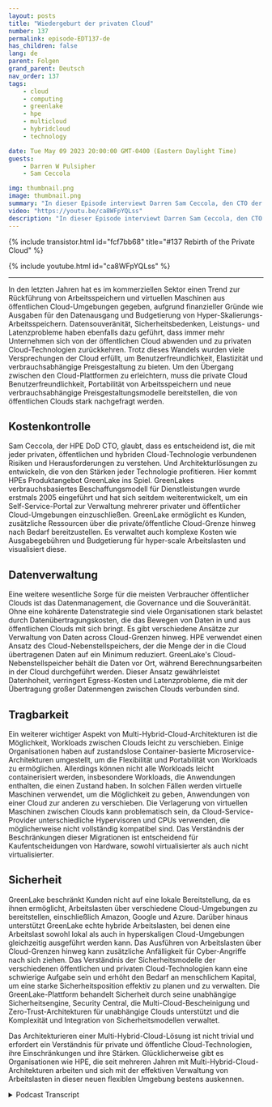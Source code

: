 ```yaml
---
layout: posts
title: "Wiedergeburt der privaten Cloud"
number: 137
permalink: episode-EDT137-de
has_children: false
lang: de
parent: Folgen
grand_parent: Deutsch
nav_order: 137
tags:
    - cloud
    - computing
    - greenlake
    - hpe
    - multicloud
    - hybridcloud
    - technology

date: Tue May 09 2023 20:00:00 GMT-0400 (Eastern Daylight Time)
guests:
    - Darren W Pulsipher
    - Sam Ceccola

img: thumbnail.png
image: thumbnail.png
summary: "In dieser Episode interviewt Darren Sam Ceccola, den CTO der DOD für HPE, über die neuen Geschäfts- und Technologiemodelle, die die Art und Weise verändern, wie Organisationen die Hybrid Cloud nutzen."
video: "https://youtu.be/ca8WFpYQLss"
description: "In dieser Episode interviewt Darren Sam Ceccola, den CTO der DOD für HPE, über die neuen Geschäfts- und Technologiemodelle, die die Art und Weise verändern, wie Organisationen die Hybrid Cloud nutzen."
---
```


<div>
{% include transistor.html id="fcf7bb68" title="#137 Rebirth of the Private Cloud" %}

{% include youtube.html id="ca8WFpYQLss" %}
</div>

---

In den letzten Jahren hat es im kommerziellen Sektor einen Trend zur Rückführung von Arbeitsspeichern und virtuellen Maschinen aus öffentlichen Cloud-Umgebungen gegeben, aufgrund finanzieller Gründe wie Ausgaben für den Datenausgang und Budgetierung von Hyper-Skalierungs-Arbeitsspeichern. Datensouveränität, Sicherheitsbedenken, Leistungs- und Latenzprobleme haben ebenfalls dazu geführt, dass immer mehr Unternehmen sich von der öffentlichen Cloud abwenden und zu privaten Cloud-Technologien zurückkehren. Trotz dieses Wandels wurden viele Versprechungen der Cloud erfüllt, um Benutzerfreundlichkeit, Elastizität und verbrauchsabhängige Preisgestaltung zu bieten. Um den Übergang zwischen den Cloud-Plattformen zu erleichtern, muss die private Cloud Benutzerfreundlichkeit, Portabilität von Arbeitsspeichern und neue verbrauchsabhängige Preisgestaltungsmodelle bereitstellen, die von öffentlichen Clouds stark nachgefragt werden.

## Kostenkontrolle

Sam Ceccola, der HPE DoD CTO, glaubt, dass es entscheidend ist, die mit jeder privaten, öffentlichen und hybriden Cloud-Technologie verbundenen Risiken und Herausforderungen zu verstehen. Und Architekturlösungen zu entwickeln, die von den Stärken jeder Technologie profitieren. Hier kommt HPEs Produktangebot GreenLake ins Spiel. GreenLakes verbrauchsbasiertes Beschaffungsmodell für Dienstleistungen wurde erstmals 2005 eingeführt und hat sich seitdem weiterentwickelt, um ein Self-Service-Portal zur Verwaltung mehrerer privater und öffentlicher Cloud-Umgebungen einzuschließen. GreenLake ermöglicht es Kunden, zusätzliche Ressourcen über die private/öffentliche Cloud-Grenze hinweg nach Bedarf bereitzustellen. Es verwaltet auch komplexe Kosten wie Ausgabegebühren und Budgetierung für hyper-scale Arbeitslasten und visualisiert diese.

## Datenverwaltung

Eine weitere wesentliche Sorge für die meisten Verbraucher öffentlicher Clouds ist das Datenmanagement, die Governance und die Souveränität. Ohne eine kohärente Datenstrategie sind viele Organisationen stark belastet durch Datenübertragungskosten, die das Bewegen von Daten in und aus öffentlichen Clouds mit sich bringt. Es gibt verschiedene Ansätze zur Verwaltung von Daten across Cloud-Grenzen hinweg. HPE verwendet einen Ansatz des Cloud-Nebenstellspeichers, der die Menge der in die Cloud übertragenen Daten auf ein Minimum reduziert. GreenLake's Cloud-Nebenstellspeicher behält die Daten vor Ort, während Berechnungsarbeiten in der Cloud durchgeführt werden. Dieser Ansatz gewährleistet Datenhoheit, verringert Egress-Kosten und Latenzprobleme, die mit der Übertragung großer Datenmengen zwischen Clouds verbunden sind.

## Tragbarkeit

Ein weiterer wichtiger Aspekt von Multi-Hybrid-Cloud-Architekturen ist die Möglichkeit, Workloads zwischen Clouds leicht zu verschieben. Einige Organisationen haben auf zustandslose Container-basierte Microservice-Architekturen umgestellt, um die Flexibilität und Portabilität von Workloads zu ermöglichen. Allerdings können nicht alle Workloads leicht containerisiert werden, insbesondere Workloads, die Anwendungen enthalten, die einen Zustand haben. In solchen Fällen werden virtuelle Maschinen verwendet, um die Möglichkeit zu geben, Anwendungen von einer Cloud zur anderen zu verschieben. Die Verlagerung von virtuellen Maschinen zwischen Clouds kann problematisch sein, da Cloud-Service-Provider unterschiedliche Hypervisoren und CPUs verwenden, die möglicherweise nicht vollständig kompatibel sind. Das Verständnis der Beschränkungen dieser Migrationen ist entscheidend für Kaufentscheidungen von Hardware, sowohl virtualisierter als auch nicht virtualisierter.

## Sicherheit

GreenLake beschränkt Kunden nicht auf eine lokale Bereitstellung, da es ihnen ermöglicht, Arbeitslasten über verschiedene Cloud-Umgebungen zu bereitstellen, einschließlich Amazon, Google und Azure. Darüber hinaus unterstützt GreenLake echte hybride Arbeitslasten, bei denen eine Arbeitslast sowohl lokal als auch in hyperskaligen Cloud-Umgebungen gleichzeitig ausgeführt werden kann. Das Ausführen von Arbeitslasten über Cloud-Grenzen hinweg kann zusätzliche Anfälligkeit für Cyber-Angriffe nach sich ziehen. Das Verständnis der Sicherheitsmodelle der verschiedenen öffentlichen und privaten Cloud-Technologien kann eine schwierige Aufgabe sein und erhöht den Bedarf an menschlichem Kapital, um eine starke Sicherheitsposition effektiv zu planen und zu verwalten. Die GreenLake-Plattform behandelt Sicherheit durch seine unabhängige Sicherheitsengine, Security Central, die Multi-Cloud-Bescheinigung und Zero-Trust-Architekturen für unabhängige Clouds unterstützt und die Komplexität und Integration von Sicherheitsmodellen verwaltet.

Das Architekturieren einer Multi-Hybrid-Cloud-Lösung ist nicht trivial und erfordert ein Verständnis für private und öffentliche Cloud-Technologien, ihre Einschränkungen und ihre Stärken. Glücklicherweise gibt es Organisationen wie HPE, die seit mehreren Jahren mit Multi-Hybrid-Cloud-Architekturen arbeiten und sich mit der effektiven Verwaltung von Arbeitslasten in dieser neuen flexiblen Umgebung bestens auskennen.



<details>
<summary> Podcast Transcript </summary>

<p></p>

</details>
